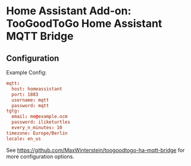 # Home Assistant Add-on: TooGoodToGo Home Assistant MQTT Bridge

## Configuration

Example Config:
```toml
mqtt:
  host: homeassistant
  port: 1883
  username: mqtt
  password: mqtt
tgtg:
  email: me@example.ocm
  password: iliketurtles
  every_n_minutes: 10
timezone: Europe/Berlin
locale: en_us
```

See https://github.com/MaxWinterstein/toogoodtogo-ha-mqtt-bridge for more configuration options.